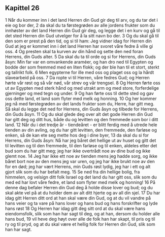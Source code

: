 ## Kapittel 26

1 Når du kommer inn i det land Herren din Gud gir deg til arv, og du tar det i eie og bor der,
2 da skal du ta førstegrøden av alle jordens frukter som du innhøster av det land Herren din Gud gir deg, og legge det i en kurv og gå til det sted Herren din Gud utvelger for å la sitt navn bo der.
3 Og du skal gå til den som er prest på den tid, og si til ham: Jeg vidner idag for Herren din Gud at jeg er kommet inn i det land Herren har svoret våre fedre å ville gi oss.
4 Og presten skal ta kurven av din hånd og sette den ned foran Herrens, din Guds alter.
5 Da skal du ta til orde og si for Herrens, din Guds åsyn: Min far var en omvankende araméer, og han dro ned til Egypten og bodde der som fremmed med en liten flokk; og der ble han til et stort, sterkt og tallrikt folk.
6 Men egypterne for ille med oss og plaget oss og la hårdt slavearbeid på oss.
7 Da ropte vi til Herren, våre fedres Gud; og Herren hørte vår røst og så vår nød, vår strev og vår trengsel.
8 Og Herren førte oss ut av Egypten med sterk hånd og med utrakt arm og med store, forferdelige gjerninger og med tegn og under.
9 Og han førte oss til dette sted og gav oss dette land, et land som flyter med melk og honning.
10 Og her kommer jeg nå med førstegrøden av det lands frukter som du, Herre, har gitt meg. Så skal du legge det ned for Herrens, din Guds åsyn og tilbede for Herrens, din Guds åsyn.
11 Og du skal glede deg over alt det gode Herren din Gud har gitt deg og ditt hus, både du og levitten og den fremmede som bor i ditt land.
12 Når du i det tredje år - tiendeåret - er blitt ferdig med å utrede hele tienden av din avling, og du har gitt levitten, den fremmede, den farløse og enken, så de kan ete seg mette hos deg i dine byer,
13 da skal du si for Herrens, din Guds åsyn: Nå har jeg båret det hellige ut av huset og gitt det til levitten og til den fremmede, til den farløse og til enken, aldeles etter det bud som du har gitt meg; jeg har ikke overtrådt noe av dine bud og ikke glemt noe.
14 Jeg har ikke ett noe av tienden mens jeg hadde sorg, og ikke båret bort noe av den mens jeg var uren, og jeg har ikke brukt noe av den for en død; jeg har vært Herrens, min Guds røst lydig, jeg har i ett og alt gjort slik som du har befalt meg.
15 Se ned fra din hellige bolig, fra himmelen, og velsign ditt folk Israel og det land du har gitt oss, slik som du med ed har lovt våre fedre, et land som flyter med melk og honning!
16 På denne dag befaler Herren din Gud deg å holde disse lover og bud; og du skal akte vel på at du holder dem av alt ditt hjerte og av all din sjel.
17 Du har idag gitt Herren ditt ord at han skal være din Gud, og at du vil vandre på hans veier og ta vare på hans lover og hans bud og hans forskrifter og lyde hans røst
18 Og Herren har idag gitt deg sitt ord at du skal være hans eiendomsfolk, slik som han har sagt til deg, og at han, dersom du holder alle hans bud,
19 vil heve deg høyt over alle de folk han har skapt, til pris og til ry og til pryd, og at du skal være et hellig folk for Herren din Gud, slik som han har sagt.
